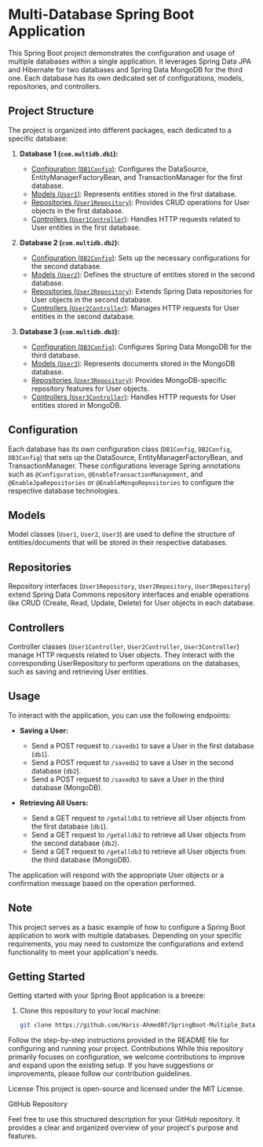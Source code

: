 # Multi-Database Spring Boot Application

This Spring Boot project demonstrates the configuration and usage of multiple databases within a single application. It leverages Spring Data JPA and Hibernate for two databases and Spring Data MongoDB for the third one. Each database has its own dedicated set of configurations, models, repositories, and controllers.

## Project Structure

The project is organized into different packages, each dedicated to a specific database:

1. **Database 1 (`com.multidb.db1`):**
   - [Configuration (`DB1Config`)](src/main/java/com/multidb/db1/DB1Config.java): Configures the DataSource, EntityManagerFactoryBean, and TransactionManager for the first database.
   - [Models (`User1`)](src/main/java/com/multidb/db1/User1.java): Represents entities stored in the first database.
   - [Repositories (`User1Repository`)](src/main/java/com/multidb/db1/User1Repository.java): Provides CRUD operations for User objects in the first database.
   - [Controllers (`User1Controller`)](src/main/java/com/multidb/db1/User1Controller.java): Handles HTTP requests related to User entities in the first database.

2. **Database 2 (`com.multidb.db2`):**
   - [Configuration (`DB2Config`)](src/main/java/com/multidb/db2/DB2Config.java): Sets up the necessary configurations for the second database.
   - [Models (`User2`)](src/main/java/com/multidb/db2/User2.java): Defines the structure of entities stored in the second database.
   - [Repositories (`User2Repository`)](src/main/java/com/multidb/db2/User2Repository.java): Extends Spring Data repositories for User objects in the second database.
   - [Controllers (`User2Controller`)](src/main/java/com/multidb/db2/User2Controller.java): Manages HTTP requests for User entities in the second database.

3. **Database 3 (`com.multidb.db3`):**
   - [Configuration (`DB3Config`)](src/main/java/com/multidb/db3/DB3Config.java): Configures Spring Data MongoDB for the third database.
   - [Models (`User3`)](src/main/java/com/multidb/db3/User3.java): Represents documents stored in the MongoDB database.
   - [Repositories (`User3Repository`)](src/main/java/com/multidb/db3/User3Repository.java): Provides MongoDB-specific repository features for User objects.
   - [Controllers (`User3Controller`)](src/main/java/com/multidb/db3/User3Controller.java): Handles HTTP requests for User entities stored in MongoDB.

## Configuration

Each database has its own configuration class (`DB1Config`, `DB2Config`, `DB3Config`) that sets up the DataSource, EntityManagerFactoryBean, and TransactionManager. These configurations leverage Spring annotations such as `@Configuration`, `@EnableTransactionManagement`, and `@EnableJpaRepositories` or `@EnableMongoRepositories` to configure the respective database technologies.

## Models

Model classes (`User1`, `User2`, `User3`) are used to define the structure of entities/documents that will be stored in their respective databases.

## Repositories

Repository interfaces (`User1Repository`, `User2Repository`, `User3Repository`) extend Spring Data Commons repository interfaces and enable operations like CRUD (Create, Read, Update, Delete) for User objects in each database.

## Controllers

Controller classes (`User1Controller`, `User2Controller`, `User3Controller`) manage HTTP requests related to User objects. They interact with the corresponding UserRepository to perform operations on the databases, such as saving and retrieving User entities.

## Usage

To interact with the application, you can use the following endpoints:

- **Saving a User:**
  - Send a POST request to `/savedb1` to save a User in the first database (`db1`).
  - Send a POST request to `/savedb2` to save a User in the second database (`db2`).
  - Send a POST request to `/savedb3` to save a User in the third database (MongoDB).

- **Retrieving All Users:**
  - Send a GET request to `/getalldb1` to retrieve all User objects from the first database (`db1`).
  - Send a GET request to `/getalldb2` to retrieve all User objects from the second database (`db2`).
  - Send a GET request to `/getalldb3` to retrieve all User objects from the third database (MongoDB).

The application will respond with the appropriate User objects or a confirmation message based on the operation performed.

## Note

This project serves as a basic example of how to configure a Spring Boot application to work with multiple databases. Depending on your specific requirements, you may need to customize the configurations and extend functionality to meet your application's needs.

## Getting Started

Getting started with your Spring Boot application is a breeze:

1. Clone this repository to your local machine:

   ```bash
   git clone https://github.com/Haris-Ahmed07/SpringBoot-Multiple_DataBases-Configuration

Follow the step-by-step instructions provided in the README file for configuring and running your project.
Contributions
While this repository primarily focuses on configuration, we welcome contributions to improve and expand upon the existing setup. If you have suggestions or improvements, please follow our contribution guidelines.

License
This project is open-source and licensed under the MIT License.

GitHub Repository

Feel free to use this structured description for your GitHub repository. It provides a clear and organized overview of your project's purpose and features.
